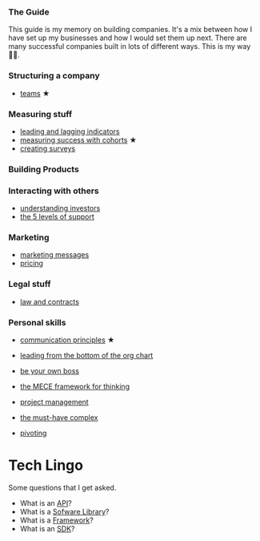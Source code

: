 ### The Guide 

This guide is my memory on building companies. It's a mix between how I have set up my businesses and how I would set them up next. There are many successful companies built in lots of different ways. This is my way 🤷‍♂️.

### Structuring a company

- [teams](2018-05-06-teams.md) ★

### Measuring stuff

- [leading and lagging indicators](2015-03-08-leading-and-lagging-indicators.md)
- [measuring success with cohorts](2015-04-08-measuring-success-with-cohorts.md) ★
- [creating surveys](2015-07-26-creating-surveys.md)

### Building Products

### Interacting with others

- [understanding investors](2020-08-06-understanding-investors.md)
- [the 5 levels of support](2022-05-09-the-five-levels-of-support.md)

### Marketing

- [marketing messages](2019-03-12-marketing-messages.md)
- [pricing](2016-04-23-pricing.md)

### Legal stuff

- [law and contracts](2015-06-19-law-and-contracts.md)

### Personal skills

- [communication principles](2015-04-04-communication-principles.md) ★
- [leading from the bottom of the org chart](2015-04-22-leading-from-the-bottom-of-the-org-chart.md)
- [be your own boss](2015-03-24-be-your-own-boss.md)
- [the MECE framework for thinking](2016-05-16-the-MECE-framework-for-thinking.md)

- [project management](2016-04-17-project-management.md)
- [the must-have complex](2015-08-31-the-must-have-complex.md)
- [pivoting](2015-03-19-pivoting.md)

# Tech Lingo 

Some questions that I get asked.

- What is an [API](API.md)?
- What is a [Sofware Library](software-library.md)?
- What is a [Framework](framework.md)?
- What is an [SDK](sdk.md)?
